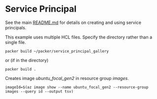 # Service Principal

See the main [README.md](../README.md) for details on creating and using service principals.

This example uses multiple HCL files. Specify the directory rather than a single file.

```shell
packer build ~/packer/service_principal_gallery
```

or (if in the directory)

```shell
packer build .
```

Creates image *ubuntu_focal_gen2* in resource group *images*.

```shell
imageId=$(az image show --name ubuntu_focal_gen2 --resource-group images --query id --output tsv)
